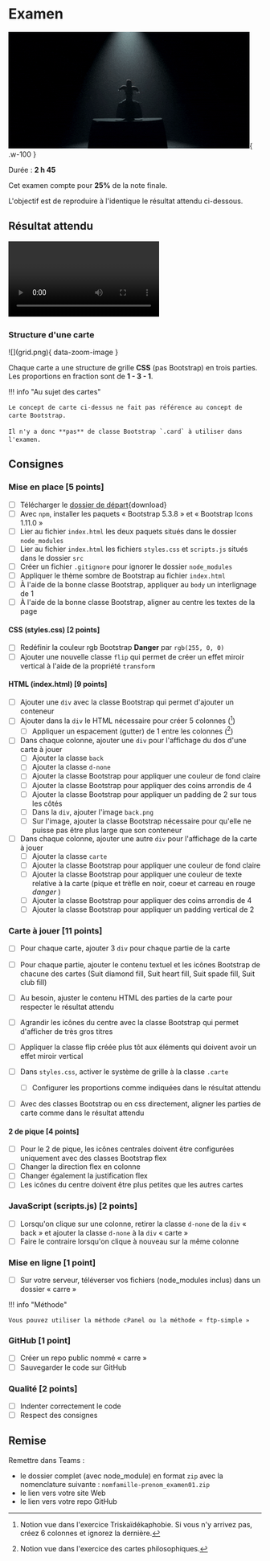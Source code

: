 # Examen

![](./giphy.gif){ .w-100 }

[^col]: Notion vue dans l'exercice Triskaïdékaphobie. Si vous n'y arrivez pas, créez 6 colonnes et ignorez la dernière.
[^cartephilo]: Notion vue dans l'exercice des cartes philosophiques.

Durée : **2 h 45**

Cet examen compte pour **25%** de la note finale.

L'objectif est de reproduire à l'identique le résultat attendu ci-dessous.

## Résultat attendu

![type:video](./resultat.webm)

### Structure d'une carte

<div class="grid grid-1-3" markdown>
![](grid.png){ data-zoom-image }

Chaque carte a une structure de grille **CSS** (pas Bootstrap) en trois parties. Les proportions en fraction sont de **1 - 3 - 1**.
</div>

!!! info "Au sujet des cartes"

    Le concept de carte ci-dessus ne fait pas référence au concept de carte Bootstrap.
    
    Il n'y a donc **pas** de classe Bootstrap `.card` à utiliser dans l'examen.

## Consignes

### Mise en place [5 points]

- [ ] Télécharger le [dossier de départ](./carre_depart.zip){download}
- [ ] Avec `npm`, installer les paquets « Bootstrap 5.3.8 » et « Bootstrap Icons 1.11.0 »
- [ ] Lier au fichier `index.html` les deux paquets situés dans le dossier `node_modules`
- [ ] Lier au fichier `index.html` les fichiers `styles.css` et `scripts.js` situés dans le dossier `src`
- [ ] Créer un fichier `.gitignore` pour ignorer le dossier `node_modules`
- [ ] Appliquer le thème sombre de Bootstrap au fichier `index.html`
- [ ] À l'aide de la bonne classe Bootstrap, appliquer au `body` un interlignage de 1
- [ ] À l'aide de la bonne classe Bootstrap, aligner au centre les textes de la page

#### CSS (styles.css) [2 points]

- [ ] Redéfinir la couleur rgb Bootstrap **Danger** par `rgb(255, 0, 0)`
- [ ] Ajouter une nouvelle classe `flip` qui permet de créer un effet miroir vertical à l'aide de la propriété `transform`

#### HTML (index.html) [9 points]

- [ ] Ajouter une `div` avec la classe Bootstrap qui permet d'ajouter un conteneur
- [ ] Ajouter dans la `div` le HTML nécessaire pour créer 5 colonnes ([^col])
  - [ ] Appliquer un espacement (gutter) de 1 entre les colonnes ([^cartephilo])

- [ ] Dans chaque colonne, ajouter une `div` pour l'affichage du dos d'une carte à jouer
  - [ ] Ajouter la classe `back`
  - [ ] Ajouter la classe `d-none`
  - [ ] Ajouter la classe Bootstrap pour appliquer une couleur de fond claire
  - [ ] Ajouter la classe Bootstrap pour appliquer des coins arrondis de 4
  - [ ] Ajouter la classe Bootstrap pour appliquer un padding de 2 sur tous les côtés
  - [ ] Dans la `div`, ajouter l'image `back.png`
  - [ ] Sur l'image, ajouter la classe Bootstrap nécessaire pour qu'elle ne puisse pas être plus large que son conteneur

- [ ] Dans chaque colonne, ajouter une autre `div` pour l'affichage de la carte à jouer
  - [ ] Ajouter la classe `carte`
  - [ ] Ajouter la classe Bootstrap pour appliquer une couleur de fond claire
  - [ ] Ajouter la classe Bootstrap pour appliquer une couleur de texte relative à la carte (pique et trèfle en noir, coeur et carreau en rouge _danger_ )
  - [ ] Ajouter la classe Bootstrap pour appliquer des coins arrondis de 4
  - [ ] Ajouter la classe Bootstrap pour appliquer un padding vertical de 2

### Carte à jouer [11 points]

- [ ] Pour chaque carte, ajouter 3 `div` pour chaque partie de la carte
- [ ] Pour chaque partie, ajouter le contenu textuel et les icônes Bootstrap de chacune des cartes (Suit diamond fill, Suit heart fill, Suit spade fill, Suit club fill)
- [ ] Au besoin, ajuster le contenu HTML des parties de la carte pour respecter le résultat attendu
- [ ] Agrandir les icônes du centre avec la classe Bootstrap qui permet d'afficher de très gros titres
- [ ] Appliquer la classe flip créée plus tôt aux éléments qui doivent avoir un effet miroir vertical

- [ ] Dans `styles.css`, activer le système de grille à la classe `.carte`
  - [ ] Configurer les proportions comme indiquées dans le résultat attendu
  
- [ ] Avec des classes Bootstrap ou en css directement, aligner les parties de carte comme dans le résultat attendu

#### 2 de pique [4 points]

- [ ] Pour le 2 de pique, les icônes centrales doivent être configurées uniquement avec des classes Bootstrap flex
- [ ] Changer la direction flex en colonne
- [ ] Changer également la justification flex
- [ ] Les icônes du centre doivent être plus petites que les autres cartes

### JavaScript (scripts.js) [2 points]

- [ ] Lorsqu'on clique sur une colonne, retirer la classe `d-none` de la `div` « back » et ajouter la classe `d-none` à la `div` « carte »
- [ ] Faire le contraire lorsqu'on clique à nouveau sur la même colonne

### Mise en ligne [1 point]

- [ ] Sur votre serveur, téléverser vos fichiers (node_modules inclus) dans un dossier « carre »

!!! info "Méthode"

    Vous pouvez utiliser la méthode cPanel ou la méthode « ftp-simple »

### GitHub [1 point]

- [ ] Créer un repo public nommé « carre »
- [ ] Sauvegarder le code sur GitHub

### Qualité [2 points]

- [ ] Indenter correctement le code
- [ ] Respect des consignes

## Remise

Remettre dans Teams :

- le dossier complet (avec node_module) en format `zip` avec la nomenclature suivante : `nomfamille-prenom_examen01.zip`
- le lien vers votre site Web
- le lien vers votre repo GitHub
